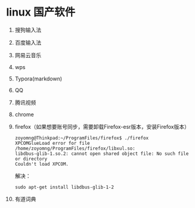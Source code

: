 # linux 国产软件

1. 搜狗输入法

2. 百度输入法

3. 网易云音乐

4. wps

5. Typora(markdown)

6. QQ

7. 腾讯视频

8. chrome

9. firefox（如果想要账号同步，需要卸载Firefox-esr版本，安装Firefox版本）

   ```shell
   zoyomng@Thinkpad:~/ProgramFiles/firefox$ ./firefox
   XPCOMGlueLoad error for file /home/zoyomng/ProgramFiles/firefox/libxul.so:
   libdbus-glib-1.so.2: cannot open shared object file: No such file or directory
   Couldn't load XPCOM.
   ```

   解决：

   ```shell
   sudo apt-get install libdbus-glib-1-2
   ```

   

10. 有道词典

    